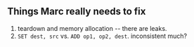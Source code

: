 
## Things Marc really needs to fix

1. teardown and memory allocation -- there are leaks.
2. `SET dest, src` vs. `ADD op1, op2, dest`. inconsistent much?

